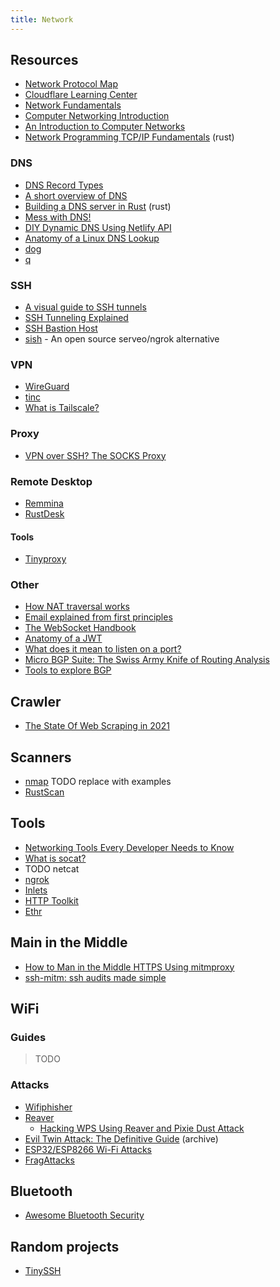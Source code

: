 ```yaml
---
title: Network
---
```


## Resources

* [Network Protocol Map](https://gist.github.com/CMCDragonkai/14a21fc387b8ea6f585c882d0d0d9334)
* [Cloudflare Learning Center](https://www.cloudflare.com/learning)
* [Network Fundamentals](https://tomnomnom.com/talks/networking.pdf)
* [Computer Networking Introduction](https://iximiuz.com/en/posts/computer-networking-101)
* [An Introduction to Computer Networks](http://intronetworks.cs.luc.edu/current/html/intro.html)
* [Network Programming TCP/IP Fundamentals](https://lowlvl.org) (rust)

### DNS

* [DNS Record Types](https://www.nslookup.io/learning/dns-record-types)
* [A short overview of DNS](https://cuddly-octo-palm-tree.com/posts/2021-10-17-dns)
* [Building a DNS server in Rust](https://github.com/EmilHernvall/dnsguide) (rust)
* [Mess with DNS!](https://jvns.ca/blog/2021/12/15/mess-with-dns)
* [DIY Dynamic DNS Using Netlify API](https://blog.skylerlewis.io/2020/12/diy-dynamic-dns-using-netlify-api.html)
* [Anatomy of a Linux DNS Lookup](https://zwischenzugs.com/2018/06/08/anatomy-of-a-linux-dns-lookup-part-i)
* [dog](https://dns.lookup.dog)
* [q](https://github.com/natesales/q)

### SSH

* [A visual guide to SSH tunnels](https://robotmoon.com/ssh-tunnels)
* [SSH Tunneling Explained](https://goteleport.com/blog/ssh-tunneling-explained)
* [SSH Bastion Host](https://goteleport.com/blog/ssh-bastion-host)
* [sish](https://github.com/antoniomika/sish) - An open source serveo/ngrok alternative

### VPN

* [WireGuard](https://www.wireguard.com)
* [tinc](http://tinc-vpn.org)
* [What is Tailscale?](https://tailscale.com/kb/1151/what-is-tailscale)

### Proxy

* [VPN over SSH? The SOCKS Proxy](https://blog.gwlab.page/vpn-over-ssh-the-socks-proxy-8a8d7bdc7028)

### Remote Desktop

* [Remmina](https://remmina.org)
* [RustDesk](https://rustdesk.com)

#### Tools

* [Tinyproxy](https://tinyproxy.github.io)

### Other

* [How NAT traversal works](https://tailscale.com/blog/how-nat-traversal-works)
* [Email explained from first principles](https://explained-from-first-principles.com/email)
* [The WebSocket Handbook](https://ably.com/blog/introducing-the-websocket-handbook)
* [Anatomy of a JWT](https://fusionauth.io/learn/expert-advice/tokens/anatomy-of-jwt)
* [What does it mean to listen on a port?](https://paulbutler.org/2022/what-does-it-mean-to-listen-on-a-port)
* [Micro BGP Suite: The Swiss Army Knife of Routing Analysis](https://labs.ripe.net/author/lorenzo_cogotti/micro-bgp-suite-the-swiss-army-knife-of-routing-analysis)
* [Tools to explore BGP](https://jvns.ca/blog/2021/10/05/tools-to-look-at-bgp-routes)

## Crawler

* [The State Of Web Scraping in 2021](https://mihaisplace.blog/2021/10/03/the-state-of-web-scraping-in-2021)

## Scanners

* [nmap](https://www.howtogeek.com/423709/how-to-see-all-devices-on-your-network-with-nmap-on-linux) TODO replace with examples
* [RustScan](https://rustscan.github.io/RustScan)

## Tools

* [Networking Tools Every Developer Needs to Know](https://towardsdatascience.com/networking-tools-every-developer-needs-to-know-e17c9159b180)
* [What is socat?](https://copyconstruct.medium.com/socat-29453e9fc8a6)
* TODO netcat
* [ngrok](https://ngrok.com)
* [Inlets](https://inlets.dev)
* [HTTP Toolkit](https://httptoolkit.tech)
* [Ethr](https://github.com/microsoft/ethr)

## Main in the Middle

* [How to Man in the Middle HTTPS Using mitmproxy](https://earthly.dev/blog/mitmproxy)
* [ssh-mitm: ssh audits made simple](https://github.com/ssh-mitm/ssh-mitm)

## WiFi

### Guides

> TODO

### Attacks

* [Wifiphisher](https://github.com/wifiphisher/wifiphisher)
* [Reaver](https://tools.kali.org/wireless-attacks/reaver)
  - [Hacking WPS Using Reaver and Pixie Dust Attack](https://axcheron.github.io/hacking-wps-using-reaver-and-pixie-dust-attack)
* [Evil Twin Attack: The Definitive Guide](https://web.archive.org/web/20210225221053/https://rootsh3ll.com/evil-twin-attack) (archive)
* [ESP32/ESP8266 Wi-Fi Attacks](https://github.com/Matheus-Garbelini/esp32_esp8266_attacks)
* [FragAttacks](https://www.fragattacks.com)

## Bluetooth

* [Awesome Bluetooth Security](https://github.com/engn33r/awesome-bluetooth-security)

## Random projects

* [TinySSH](https://tinyssh.org)
